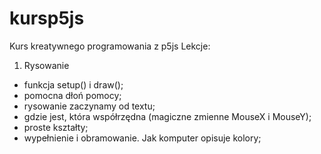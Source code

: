 # kursp5js

Kurs kreatywnego programowania z p5js
Lekcje:

1. Rysowanie

- funkcja setup() i draw();
- pomocna dłoń pomocy;
- rysowanie zaczynamy od textu;
- gdzie jest, która współrzędna (magiczne zmienne MouseX i MouseY);
- proste kształty;
- wypełnienie i obramowanie. Jak komputer opisuje kolory;
